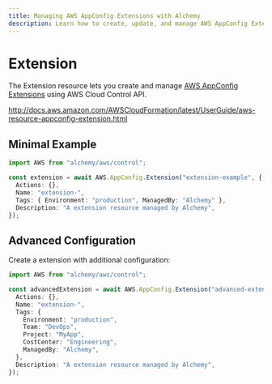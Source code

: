 ```yaml
---
title: Managing AWS AppConfig Extensions with Alchemy
description: Learn how to create, update, and manage AWS AppConfig Extensions using Alchemy Cloud Control.
---
```


# Extension

The Extension resource lets you create and manage [AWS AppConfig Extensions](https://docs.aws.amazon.com/appconfig/latest/userguide/) using AWS Cloud Control API.

http://docs.aws.amazon.com/AWSCloudFormation/latest/UserGuide/aws-resource-appconfig-extension.html

## Minimal Example

```ts
import AWS from "alchemy/aws/control";

const extension = await AWS.AppConfig.Extension("extension-example", {
  Actions: {},
  Name: "extension-",
  Tags: { Environment: "production", ManagedBy: "Alchemy" },
  Description: "A extension resource managed by Alchemy",
});
```

## Advanced Configuration

Create a extension with additional configuration:

```ts
import AWS from "alchemy/aws/control";

const advancedExtension = await AWS.AppConfig.Extension("advanced-extension", {
  Actions: {},
  Name: "extension-",
  Tags: {
    Environment: "production",
    Team: "DevOps",
    Project: "MyApp",
    CostCenter: "Engineering",
    ManagedBy: "Alchemy",
  },
  Description: "A extension resource managed by Alchemy",
});
```

